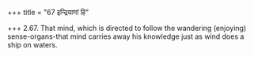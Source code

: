 +++
title = "67 इन्द्रियाणां हि"

+++
2.67. That mind, which is directed to follow the wandering (enjoying)
sense-organs-that mind carries away his knowledge just as wind does a
ship on waters.
